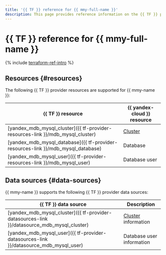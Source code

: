 ```yaml
---
title: '{{ TF }} reference for {{ mmy-full-name }}'
description: This page provides reference information on the {{ TF }} provider resources and data sources supported for {{ mmy-name }}.
---
```


# {{ TF }} reference for {{ mmy-full-name }}

{% include [terraform-ref-intro](../_includes/terraform-ref-intro.md) %}

## Resources {#resources}

The following {{ TF }} provider resources are supported for {{ mmy-name }}:

| **{{ TF }} resource** | **{{ yandex-cloud }} resource** |
| --- | --- |
| [yandex_mdb_mysql_cluster]({{ tf-provider-resources-link }}/mdb_mysql_cluster) | [Cluster](concepts/index.md) |
| [yandex_mdb_mysql_database]({{ tf-provider-resources-link }}/mdb_mysql_database) | Database |
| [yandex_mdb_mysql_user]({{ tf-provider-resources-link }}/mdb_mysql_user) | Database user |

## Data sources {#data-sources}

{{ mmy-name }} supports the following {{ TF }} provider data sources:

| **{{ TF }} data source** | **Description** |
| --- | --- |
| [yandex_mdb_mysql_cluster]({{ tf-provider-datasources-link }}/datasource_mdb_mysql_cluster) | [Cluster](./concepts/index.md) information |
| [yandex_mdb_mysql_user]({{ tf-provider-datasources-link }}/datasource_mdb_mysql_user) | Database user information |